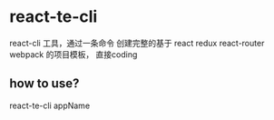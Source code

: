 # react-te-cli
react-cli 工具，通过一条命令 创建完整的基于 react redux react-router webpack 的项目模板， 直接coding

## how to use?
react-te-cli appName

